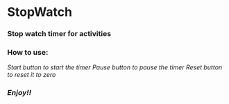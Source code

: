 # StopWatch

### Stop watch timer for activities

### How to use:
*Start button to start the timer*
*Pause button to pause the timer*
*Reset button to reset it to zero*

### *Enjoy!!*
